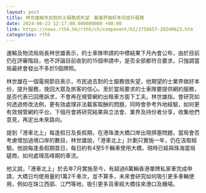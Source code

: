 ```yaml
---
layout: post
title: 林世雄稱市民對的士服務感失望　冀業界做好本份提升服務
date: 2024-06-23 12:17:00.000000000 +08:00
link: https://news.rthk.hk/rthk/ch/component/k2/1758657-20240623.htm
categories: rthk
---
```


運輸及物流局局長林世雄表示，的士車隊申請的中標結果下月內會公布，由於目前仍在評審階段，他不評論目前收到的15個申請中，是否全部都符合要求，只強調當局最終會發出不多於5個牌照。

林世雄在一個電視節目表示，市民過去對的士服務很失望，他期望的士業界做好本份，提升服務，挽回大眾及旅客的信心。至於當局要求的士車隊要提供網約服務，是否代表已回應訴求，不會再在規管網約出租車方面下工夫。林世雄指，會研究如何透過修改法例，更有效處理非法載客取酬的問題，同時會參考外地經驗，如何更有效規管網約平台，下個月會將研究結果與立法會、業界及持份者分享，收集他們意見，再定出未來路向。

提到「港車北上」每逢假日及長假期，在港珠澳大橋口岸出現擠塞問題，當局會否考慮增加過境口岸的數目，林世雄說，「港車北上」計劃只實施一年，仍在汲取經驗。他說每逢長假期首日，每日約有4至5千輛車使用大橋，現時已經與珠海當局磋商，如何處理高峰期的車流。

他又說，「港車北上」於去年7月實施至今，有超過6萬輛香港單牌私家車完成申請，大橋日均使用量約1萬2千車次，並不算多，未來會研究如何吸引更多車輛使用，例如在珠江西部、江門等地，吸引更多貨車經大橋往來港口及機場。
